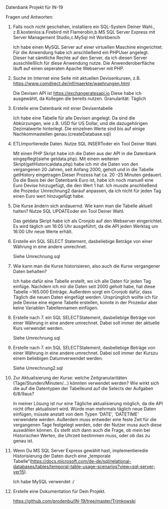Datenbank Projekt für IN-19

Fragen und Antworten:

1. Falls noch nicht geschehen, installiere ein SQL-System Deiner Wahl., z.B.kostenlos:a.Firebird mit Flamerobin,b.MS SQL Server Express mit Server Management Studio,c.MySql mit Workbench
    
    Ich habe einen MySQL Server auf einer virtuellen Maschine eingerichtet. Für die Anwendung habe ich anschließend ein PHPUser angelegt. Dieser hat sämtliche Rechte auf den Server, da ich diesen Server
    ausschließlich für diese Anwendung nutze. Die Anwenderoberfläche läuft auf einen seperaten Apache Webserver mit PHP. 


2. Suche im Internet eine Seite mit aktuellen Devisenkursen, z.B. https://www.comdirect.de/inf/maerkte/waehrungen.html
    
    Die Devisen API ist https://exchangeratesapi.io 
    Diese habe ich ausgewählt, da Kollegen die bereits nutzen.
    Granularität: Täglich


3. Erstelle eine Datenbank mit einer Devisentabelle
    
    Ich habe eine Tabelle für alle Devisen angelegt. Da sind die Abkürzungen, wie z.B. USD für US Dollar, und die dazugehörigen Dezimalwerte hinterlegt. Die einzelnen Werte sind bis auf einige Nachkommastellen
    genau.(createDatabase.sql)


4. ETLImportieredie Daten. Nutze SQL INSERToder ein Tool Deiner Wahl.
    
    Mit einen PHP Skript habe ich die Daten aus der API in die Datenbank eingepflegt(siehe getdata.php).
	Mit einem weiteren Skript(getHistoricaldata.php) habe ich mir die Daten von den vergangenen 20 Jahren, seit Anfang 2000, geholt und in die Tabelle getHistory eingetragen.Dieser Prozess hat ca. 20 -25 Minuten
    gedauert. 
    Da die Basis bei der Datenbank Euro ist, habe ich noch manuell eine Euro Devise hinzugefügt, die den Wert 1 hat. Ich musste anschließend die Prozedur Umrechnung2 darauf anpassen, da ich nicht für jeden Tag einen
    Euro wert hinzugefügt habe.  


5. Die Kurse ändern sich andauernd. Wie kann man die Tabelle aktuell halten? Nutze SQL UPDATEoder ein Tool Deiner Wahl.
    
    Das getdata Skript habe ich als Cronjob auf den Webserver eingerichtet. Es wird täglich um 16:05 Uhr ausgeführt, da die API jeden Werktag um 16:00 Uhr neue Werte erhält.


6. Erstelle ein SQL SELECT Statement, dasbeliebige Beträge von einer Währung in eine andere umrechnet.
    
    Siehe Umrechnung.sql


7. Wie kann man die Kurse historisieren, also auch die Kurse vergangener Daten behalten?
    
    Ich habe dafür eine Tabelle erstellt, wo ich alle Daten für jeden Tag einfüge. Nachdem ich mir die Daten seit 2000 geholt habe, hat diese Tabelle ~165.000 Einträge. Außerdem sorgt ein Cronjob dafür, dass Täglich
    die neuen Daten eingefügt werden.
    Ursprünglich wollte ich für jede Devise eine eigene Tabelle erstellen, konnte in der Prozedur aber keine Variablen Tabellennamen einfügen. 


8. Erstelle nach 7. ein SQL SELECTStatement, dasbeliebige Beträge von einer Währung in eine andere umrechnet. Dabei soll immer der aktuelle Kurs verwendet werden.
    
    Siehe Umrechnung.sql


9. Erstelle nach 7. ein SQL SELECTStatement, dasbeliebige Beträge von einer Währung in eine andere umrechnet. Dabei soll immer der Kurszu einem beliebigen Datumverwendet werden.
    
    Siehe Umrechnung2.sql


10. Zur Aktualisierung der Kurse: welche Zeitgranularitäten (Tage/Stunden/Minuten/...) könnten verwendet werden? Wie wirkt sich die auf die Datentypen der Tabelleund auf die Selects der Aufgaben 6/8/9aus?

    In meiner Lösung ist nur eine Tägliche aktualisierung möglich, da die API nicht öfter aktualisiert wird. Würde man mehrmals täglich neue Daten einfügen, müsste anstatt von dem Typen 'DATE', 'DATETIME' verwendete
    werden. Außerdem muss entweder eine feste Zeit für die vergangenen Tage festgelegt werden, oder der Nutzer muss auch diese auswählen können. Es stellt sich dann auch die Frage, ob mein bei Historischen Werten, 
    die Uhrzeit bestimmen muss, oder ob das zu genau ist. 


11. Wenn Du MS SQL Server Express gewählt hast, implementieredie Historisierung der Daten durch eine „temporale Tabelle“(https://docs.microsoft.com/de-de/sql/relational-databases/tables/temporal-table-usage-scenarios?view=sql-server-ver15).

    Ich habe MySQL verwendet :/


12. Erstelle eine Dokumentation für Dein Projekt.

    https://github.com/prodenbu/IN-19/tree/master/Trimkowski